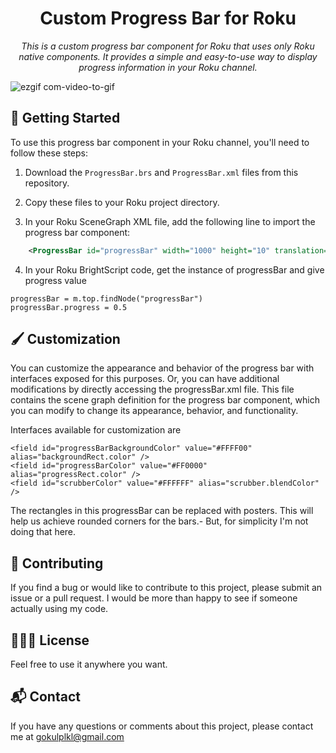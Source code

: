 
<h1 align="center">Custom Progress Bar for Roku</h1>

<p align="center">
  <i>This is a custom progress bar component for Roku that uses only Roku native components. It provides a simple and easy-to-use way to display progress information in your Roku channel.</i>
</p>

<p align="center">
  
![ezgif com-video-to-gif](https://user-images.githubusercontent.com/52960334/225397707-e91c9d61-721e-4eaa-9a57-4ab624dd3481.gif)

</p>

## 🏁 Getting Started

To use this progress bar component in your Roku channel, you'll need to follow these steps:

1. Download the `ProgressBar.brs` and `ProgressBar.xml` files from this repository.

2. Copy these files to your Roku project directory.

3. In your Roku SceneGraph XML file, add the following line to import the progress bar component:

```xml
    <ProgressBar id="progressBar" width="1000" height="10" translation="[500, 500]" />
```
4. In your Roku BrightScript code, get the instance of progressBar and give progress value

```
progressBar = m.top.findNode("progressBar")
progressBar.progress = 0.5
```

## 🖌️ Customization

You can customize the appearance and behavior of the progress bar with interfaces exposed for this purposes. Or, you can have additional modifications by directly accessing the progressBar.xml file. This file contains the scene graph definition for the progress bar component, which you can modify to change its appearance, behavior, and functionality. 

Interfaces available for customization are
```
<field id="progressBarBackgroundColor" value="#FFFF00" alias="backgroundRect.color" />
<field id="progressBarColor" value="#FF0000" alias="progressRect.color" />
<field id="scrubberColor" value="#FFFFFF" alias="scrubber.blendColor" />
```

The rectangles in this progressBar can be replaced with posters. This will help us achieve rounded corners for the bars.- But, for simplicity I'm not doing that here.

## 🏦 Contributing

If you find a bug or would like to contribute to this project, please submit an issue or a pull request. I would be more than happy to see if someone actually using my code.

## 👮🏽‍♀️ License

Feel free to use it anywhere you want.

## 📬 Contact

If you have any questions or comments about this project, please contact me at gokulplkl@gmail.com
